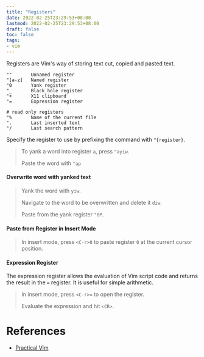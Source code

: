 ```yaml
---
title: "Registers"
date: 2022-02-25T23:29:53+08:00
lastmod: 2022-02-25T23:29:53+08:00
draft: false
toc: false
tags:
- vim
---
```


Registers are Vim's way of storing text cut, copied and pasted text.

```
""       Unnamed register
"[a-z]   Named register
"0       Yank register
"_       Black hole register
"+       X11 clipboard
"=       Expression register

# read only registers
"%       Name of the current file
".       Last inserted text
"/       Last search pattern
```

Specify the register to use by prefixing the command with `"{register}`.

>To yank a word into register `a`, press `"ayiw`.
>
>Paste the word with `"ap`

#### Overwrite word with yanked text

>Yank the word with `yiw`.
>
>Navigate to the word to be overwritten and delete it `diw`.
>
>Paste from the yank register `"0P`.

#### Paste from Register in Insert Mode

>In insert mode, press `<C-r>0` to paste register `0` at the current cursor position.

#### Expression Register

The expression register allows the evaluation of Vim script code and returns the result in the `=` register. It is useful for simple arithmetic.

> In insert mode, press `<C-r>=` to open the register.
>
> Evaluate the expression and hit `<CR>`.

# References
- [Practical
  Vim](https://www.oreilly.com/library/view/practical-vim-2nd/9781680501629/)
